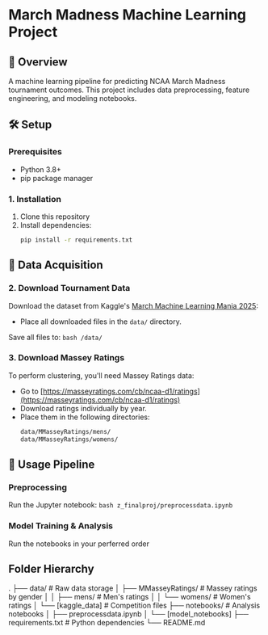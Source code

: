 # March Madness Machine Learning Project

## 🏀 Overview
A machine learning pipeline for predicting NCAA March Madness tournament outcomes. This project includes data preprocessing, feature engineering, and modeling notebooks.

## 🛠️ Setup

### Prerequisites
- Python 3.8+
- pip package manager

### 1. Installation
1. Clone this repository
2. Install dependencies:
   ```bash
   pip install -r requirements.txt


## 📂 Data Acquisition

### 2. Download Tournament Data

Download the dataset from Kaggle's [March Machine Learning Mania 2025](https://www.kaggle.com/competitions/march-machine-learning-mania-2025/data):

- Place all downloaded files in the `data/` directory.

Save all files to:
    ```bash
    /data/
    ```

### 3. Download Massey Ratings

To perform clustering, you'll need Massey Ratings data:

- Go to [https://masseyratings.com/cb/ncaa-d1/ratings](https://masseyratings.com/cb/ncaa-d1/ratings)
- Download ratings individually by year.
- Place them in the following directories:
    ```bash
    data/MMasseyRatings/mens/
    data/MMasseyRatings/womens/
    ```

## 🚀 Usage Pipeline

### Preprocessing
Run the Jupyter notebook:
    ```bash
    z_finalproj/preprocessdata.ipynb
    ```

### Model Training & Analysis
Run the notebooks in your perferred order


## Folder Hierarchy
.
├── data/                   # Raw data storage
│   ├── MMasseyRatings/     # Massey ratings by gender
│   │   ├── mens/           # Men's ratings
│   │   └── womens/         # Women's ratings
│   └── [kaggle_data]       # Competition files
├── notebooks/              # Analysis notebooks
│   ├── preprocessdata.ipynb
│   └── [model_notebooks]
├── requirements.txt        # Python dependencies
└── README.md


